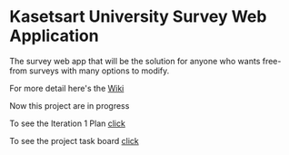 # Kasetsart University Survey Web Application
The survey web app that will be the solution for anyone who wants free-from surveys with many options to modify.

For more detail here's the [Wiki](../../wiki/Home)

Now this project are in progress

To see the Iteration 1 Plan [click](../../wiki/Iteration%201%20Plan)

To see the project task board [click](../../projects/iteration1)

